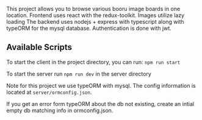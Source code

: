 This project allows you to browse various booru image boards in one location. 
Frontend uses react with the redux-toolkit. Images utilize lazy loading
The backend uses nodejs + express with typescript along with typeORM for the mysql database.
Authentication is done with jwt.

## Available Scripts

To start the client in the project directory, you can run:
`npm run start`

To start the server run `npm run dev` in the server directory

Note for this project we use typeORM with mysql. The config information is located at 
`server/ormconfig.json`. 

If you get an error form typeORM about the db not existing, create an intial empty db
matching info in ormconfig.json.